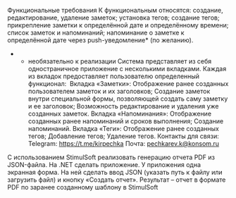 
Функциональные требования
К функциональным относятся:
создание, редактирование, удаление заметок;
установка тегов;
создание тегов;
прикрепление заметки к определённой дате и определённому времени;
список заметок и напоминаний;
напоминание о заметке к определённой дате через push-уведомление* (по желанию).
* - необязательно к реализации
Система представляет из себя одностраничное приложение с несколькими вкладками. Каждая из вкладок предоставляет пользователю определенный функционал: 
Вкладка «Заметки»:
Отображение ранее созданных пользователем заметок и их заголовков;
Создание заметок внутри специальной формы, позволяющей создать саму заметку и ее заголовок;
Возможность редактирование и удаления уже созданных заметок.
Вкладка «Напоминания»:
Отображение созданных ранее напоминаний и сроков выполнения; Создание напоминаний.
Вкладка «Теги»:
Отображение ранее созданных тегов;
Добавление тегов;
Удаление тегов.
Контакты для связи:
Telegram:
https://t.me/kirpechka 
Почта:
	pechkarev.k@konsom.ru 

С использованием StimulSoft реализовать генерацию отчета PDF из JSON-файла.
На .NET сделать приложение. 
У приложения одна экранная форма. На ней сделать ввод JSON (указать путь к файлу или загрузить файл) и кнопку «Создать отчет». Результат – отчет в формате PDF по заранее созданному шаблону в StimulSoft
